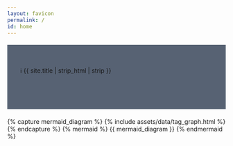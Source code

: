 ```yaml
---
layout: favicon
permalink: /
id: home
---
```

<script src="{{ '/assets/js/search.js' | relative_url }}" defer></script>
<link href="{{ '/pagefind/pagefind-ui.css' | relative_url }}" rel="stylesheet">
<script src="{{ '/pagefind/pagefind-ui.js' | relative_url }}" defer></script>
<script type="module">
	import PagefindHighlight from '{{ "/pagefind/pagefind-highlight.js" | relative_url }}';
	document.addEventListener('DOMContentLoaded', () => {
		new PagefindHighlight({
			highlightParam: "highlight"
		});
	});
</script>
<aside class="search-aside aside" style="margin: 20px 0;
        padding: 50px 80px 80px 30px;
        background-position: right top, left bottom;
        background-repeat: no-repeat;
        background-color: #576273;
        display: block;
        unicode-bidi: isolate;
        
        /* Search input styling */
        & .search-input { /*Descendant selector for specificity*/
            margin: 20px 0;
        }

        & .search-input-inner { /*Descendant selector for specificity*/
            display: flex;
            align-items: center;
        }

        & .search-input-text { /*Descendant selector for specificity*/
            width: 100%;
            padding: 10px;
        }

        & .search-input-button { /*Descendant selector for specificity*/
            background-color: #3498db;
            padding: 10px;
            text-decoration: none;
            color: white;
            cursor: pointer;
        }

        /* Media queries for aside */
        @media (max-width: 767px) {
            padding: 30px 15px;
            &:first-of-type { /* Correct selector for first-child functionality using inline-styles. */
                margin: 0 0 15px; 
            }
        }

        @media (max-width: 980px) {
            padding: 30px;
            background-size: contain;
        }

        @media (max-width: 1170px) {
            padding: 50px;
        }">
	<style>
		/* CSS Variables in a 
			<style> tag inside the aside */
		:root {
			--radius: 50;
			--PI: 3.14159265358979;
			--circumference: calc(var(--PI) * var(--radius) * 2px);
			/* Toastify notification colors */
			--toastify-color-light: #fff;
			--toastify-color-dark: #121212;
			--toastify-color-info: #3498db;
			--toastify-color-success: #07bc0c;
			--toastify-color-warning: #f1c40f;
			--toastify-color-error: #e74c3c;
			--toastify-icon-color-info: var(--toastify-color-info);
			--toastify-icon-color-success: var(--toastify-color-success);
			--toastify-icon-color-warning: var(--toastify-color-warning);
			--toastify-icon-color-error: var(--toastify-color-error);
			--toastify-width: 320px;
			--toastify-max-width: 320px;
			--toastify-z-index: 9999;
			--toastify-font-family: sans-serif;
			--toastify-text-color-light: #757575;
			--toastify-text-color-dark: #fff;
			--toastify-text-color-info: #fff;
			--toastify-text-color-success: #fff;
			--toastify-text-color-warning: #fff;
			--toastify-text-color-error: #fff;
		}
	</style>
 <h6 class="post-title">
   &#8505; {{ site.title | strip_html | strip }}
 </h6>
 <div class="search-input">
		<div class="search-input-inner">
      <div id="search" class="search-input-block"></div>
    </div>
 </div>
 </aside>
<div id="cusdis_thread" data-host="https://cusdis.com" data-app-id="5fce21a3-9b85-4794-b6f6-e0eaaf788ced" data-page-id="{{ page.url | slugify }}" data-page-url="{{ site.url }}{% if site.baseurl %}{{ site.baseurl }}{% endif %}{{ page.url }}" data-page-title="{{ page.title | escape }}"></div>
<script async defer src="https://cusdis.com/js/cusdis.es.js"></script>
{% capture mermaid_diagram %}
{% include assets/data/tag_graph.html %}
{% endcapture %}
{% mermaid %}
{{ mermaid_diagram }}
{% endmermaid %}
